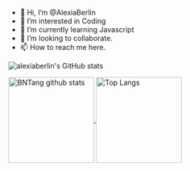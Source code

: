 - 👋 Hi, I’m @AlexiaBerlin
- 👀 I’m interested in Coding
- 🌱 I’m currently learning Javascript
- 💞️ I’m looking to collaborate.
- 📫 How to reach me here.

<!---
AlexiaBerlin/AlexiaBerlin is a ✨ special ✨ repository because its `README.md` (this file) appears on your GitHub profile.
You can click the Preview link to take a look at your changes.
--->
![alexiaberlin's GitHub stats](https://github-readme-stats.vercel.app/api?username=alexiaberlina&hide=contribs,prs)

<a href="https://github.com/anuraghazra/github-readme-stats">
  <img align="center" src="https://github-readme-stats.vercel.app/api?username=BNTang&hide=prs&count_private=true&show_icons=true&theme=material-palenight" alt="BNTang github stats"  height="170" />
</a>
<a href="https://github.com/anuraghazra/github-readme-stats">
  <img align="center" src="https://github-readme-stats.vercel.app/api/top-langs/?username=BNTang&layout=compact&theme=material-palenight" alt="Top Langs" height="170" />
</a>

